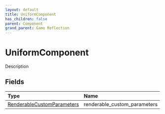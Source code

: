 ```yaml
---
layout: default
title: UniformComponent
has_children: false
parent: Component
grand_parent: Game Reflection
---
```

# UniformComponent
Description 

## Fields
| Type | Name |
|:-------------|:--------------|
| [RenderableCustomParameters](/game-reflection/components/renderable_custom_parameters.md) | renderable_custom_parameters |
